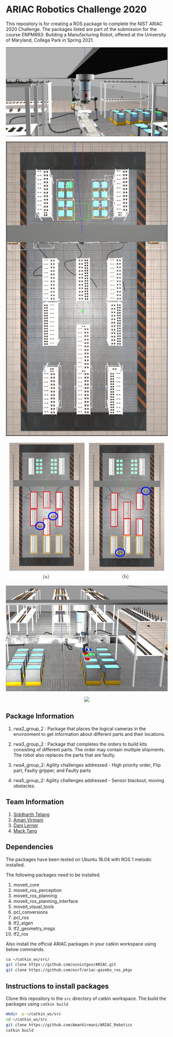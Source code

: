 # ARIAC Robotics Challenge 2020
This repository is for creating a ROS package to complete the NIST ARIAC 2020 Challenge. The packages 
listed are part of the submission for the course ENPM663: Building a Manufacturing Robot, offered at the
University of Maryland, College Park in Spring 2021. 

<p align="center">
<img src="data/gantry.png"/>
</p>

<p align="center">
<img src="data/map.png"/>
</p>

<p align="center">
<img src="data/moving_obstacles.jpg"/>
</p>

<p align="center">
<img src="data/part_handling.png"/>
</p>

<p align="center">
<img src="data/flip-part.gif"/>
</p>

## Package Information
1. rwa2_group_2 : Package that places the logical cameras in the environment to get information 
about different parts and their locations.
   
2. rwa3_group_2 : Package that completes the orders to build kits consisting of different parts.
The order may contain multiple shipments. The robot also replaces the parts that are faulty.

3. rwa4_group_2: Agility challenges addressed - High priority order, Flip part, Faulty gripper, and Faulty parts

4. rwa5_group_2: Agility challenges addressed - Sensor blackout, moving obstacles.
   
## Team Information
1. [Siddharth Telang](https://github.com/siddharthtelang)
2. [Aman Virmani](https://github.com/AmanVirmani)
3. [Dani Lerner](https://github.com/dlerner97)
4. [Mack Tang](https://github.com/tangm7)

## Dependencies
The packages have been tested on Ubuntu 18.04 with ROS 1 melodic installed. 

The following packages need to be installed.

1. moveit_core
2. moveit_ros_perception
3. moveit_ros_planning
4. moveit_ros_planning_interface
5. moveit_visual_tools
6. pcl_conversions
7. pcl_ros
8. tf2_eigen
9. tf2_geometry_msgs
10. tf2_ros

Also install the official ARIAC packages in your catkin workspace using below commands.

```bash
ca ~/catkin_ws/src/
git clone https://github.com/usnistgov/ARIAC.git
git clone https://github.com/osrf/ariac-gazebo_ros_pkgs
```
## Instructions to install packages
Clone this repository in the ```src``` directory of catkin workspace. The build the packages 
using ```catkin build```

```bash
mkdir -p ~/catkin_ws/src
cd ~/catkin_ws/src
git clone https://github.com/AmanVirmani/ARIAC_Robotics
catkin build
```

